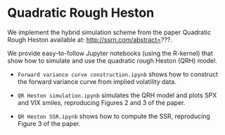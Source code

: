 # Quadratic Rough Heston

We implement the hybrid simulation scheme from the paper Quadratic Rough Heston available at: http://ssrn.com/abstract=???. 

We provide easy-to-follow Jupyter notebooks (using the R-kernel) that show how to simulate and use the  quadratic rough Heston (QRH) model.

- `Forward variance curve construction.ipynb` shows how to construct the forward variance curve from implied volatility data.

- `QR Heston simulation.ipynb` simulates the QRH model and plots SPX and VIX smiles, reproducing Figures 2 and 3 of the paper.

- `QR Heston SSR.ipynb` shows how to compute the SSR, reproducing Figure 3 of the paper.
